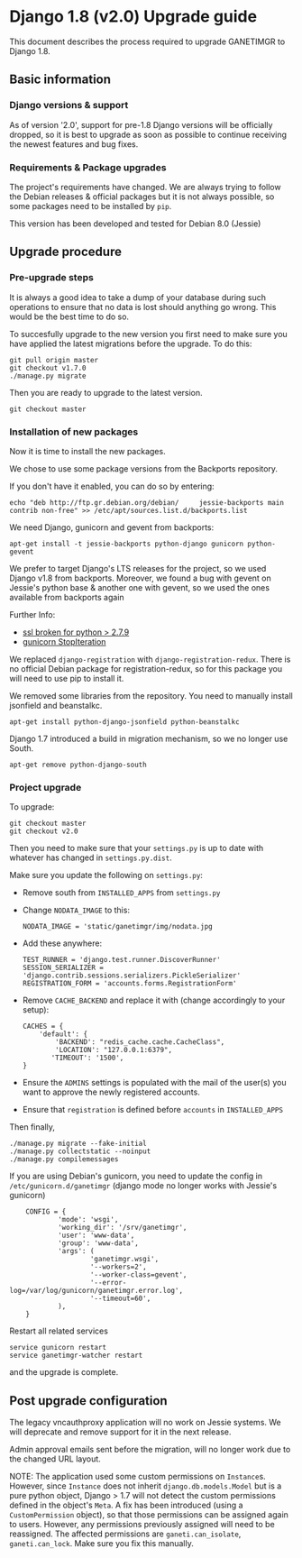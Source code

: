 # Django 1.8 (v2.0) Upgrade guide

This document describes the process required to upgrade GANETIMGR to Django 1.8.

## Basic information

### Django versions & support

As of version '2.0', support for pre-1.8 Django versions will
be officially dropped, so it is best to upgrade as soon as possible to continue
receiving the newest features and bug fixes.

### Requirements & Package upgrades

The project's requirements have changed. We are always trying to follow the
Debian releases & official packages but it is not always possible, so some
packages need to be installed by `pip`.

This version has been developed and tested for Debian 8.0 (Jessie)



## Upgrade procedure

### Pre-upgrade steps

It is always a good idea to take a dump of your database during such operations
to ensure that no data is lost should anything go wrong. This would be the best
time to do so.

To succesfully upgrade to the new version you first need to make sure you have
applied the latest migrations before the upgrade. To do this:

    git pull origin master
    git checkout v1.7.0
    ./manage.py migrate

Then you are ready to upgrade to the latest version.

    git checkout master

### Installation of new packages

Now it is time to install the new packages.

We chose to use some package versions from the Backports repository.

If you don't have it enabled, you can do so by entering:
    
    echo "deb http://ftp.gr.debian.org/debian/     jessie-backports main contrib non-free" >> /etc/apt/sources.list.d/backports.list

We need Django, gunicorn and gevent from backports:
    
    apt-get install -t jessie-backports python-django gunicorn python-gevent

We prefer to target Django's LTS releases for the project, so we used Django
v1.8 from backports. Moreover, we found a bug with gevent on Jessie's python
base & another one with gevent, so we used the ones available from backports again

Further Info:
 - [ssl broken for python > 2.7.9](https://github.com/gevent/gevent/issues/477)
 - [gunicorn StopIteration](https://github.com/benoitc/gunicorn/issues/790)

We replaced `django-registration` with `django-registration-redux`.
There is no official Debian package for registration-redux, so for this package
you will need to use pip to install it.

We removed some libraries from the repository. You need to manually install
jsonfield and beanstalkc.

    apt-get install python-django-jsonfield python-beanstalkc
    
Django 1.7 introduced a build in migration mechanism, so we no longer use South.

    apt-get remove python-django-south


### Project upgrade

To upgrade:

    git checkout master
    git checkout v2.0

Then you need to make sure that your `settings.py` is up to date with whatever
has changed in `settings.py.dist`. 

Make sure you update the following on `settings.py`:

 - Remove south from `INSTALLED_APPS` from `settings.py`
 - Change `NODATA_IMAGE` to this:
    ```
    NODATA_IMAGE = 'static/ganetimgr/img/nodata.jpg
    ```
  - Add these anywhere:
    ```
    TEST_RUNNER = 'django.test.runner.DiscoverRunner'
    SESSION_SERIALIZER = 'django.contrib.sessions.serializers.PickleSerializer'
    REGISTRATION_FORM = 'accounts.forms.RegistrationForm'
    ```
 - Remove `CACHE_BACKEND` and replace it with (change accordingly to your setup):
    ```
    CACHES = {
        'default': {
            'BACKEND': "redis_cache.cache.CacheClass",
            'LOCATION': "127.0.0.1:6379",
           'TIMEOUT': '1500',
    }
    ```
 - Ensure the `ADMINS` settings is populated with the mail of the user(s)
   you want to approve the newly registered accounts.
 
 - Ensure that `registration` is defined before `accounts` in `INSTALLED_APPS`


Then finally,

    ./manage.py migrate --fake-initial
    ./manage.py collectstatic --noinput
    ./manage.py compilemessages


If you are using Debian's gunicorn, you need to update the config in
`/etc/gunicorn.d/ganetimgr` (django mode no longer works with Jessie's gunicorn)
```
    CONFIG = {
            'mode': 'wsgi',
            'working_dir': '/srv/ganetimgr',
            'user': 'www-data',
            'group': 'www-data',
            'args': (
                    'ganetimgr.wsgi',
                    '--workers=2',
                    '--worker-class=gevent',
                    '--error-log=/var/log/gunicorn/ganetimgr.error.log',
                    '--timeout=60',
            ),
    }
```

Restart all related services

    service gunicorn restart
    service ganetimgr-watcher restart

and the upgrade is complete.


## Post upgrade configuration

The legacy vncauthproxy application will no work on Jessie systems.
We will deprecate and remove support for it in the next release.

Admin approval emails sent before the migration, will no longer work due to the
changed URL layout.

NOTE: The application used some custom permissions on `Instance`s. However,
since `Instance` does not inherit `django.db.models.Model` but is a pure
python object, Django > 1.7 will not detect the custom permissions defined
in the object's `Meta`. A fix has been introduced (using a `CustomPermission`
object), so that those permissions can be assigned again to users. However,
any permissions previously assigned will need to be reassigned. The affected
permissions are `ganeti.can_isolate`, `ganeti.can_lock`. Make sure you fix
this manually.
